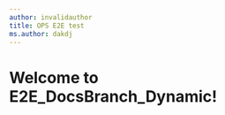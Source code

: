 ```yaml
---
author: invalidauthor
title: OPS E2E test
ms.author: dakdj
---
```


# Welcome to E2E_DocsBranch_Dynamic!
